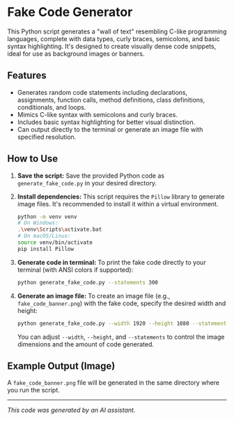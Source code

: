 # Fake Code Generator

This Python script generates a "wall of text" resembling C-like programming languages, complete with data types, curly braces, semicolons, and basic syntax highlighting. It's designed to create visually dense code snippets, ideal for use as background images or banners.

## Features

- Generates random code statements including declarations, assignments, function calls, method definitions, class definitions, conditionals, and loops.
- Mimics C-like syntax with semicolons and curly braces.
- Includes basic syntax highlighting for better visual distinction.
- Can output directly to the terminal or generate an image file with specified resolution.

## How to Use

1.  **Save the script:** Save the provided Python code as `generate_fake_code.py` in your desired directory.

2.  **Install dependencies:** This script requires the `Pillow` library to generate image files. It's recommended to install it within a virtual environment.

    ```bash
    python -m venv venv
    # On Windows:
    .\venv\Scripts\activate.bat
    # On macOS/Linux:
    source venv/bin/activate
    pip install Pillow
    ```

3.  **Generate code in terminal:** To print the fake code directly to your terminal (with ANSI colors if supported):

    ```bash
    python generate_fake_code.py --statements 300
    ```

4.  **Generate an image file:** To create an image file (e.g., `fake_code_banner.png`) with the fake code, specify the desired width and height:

    ```bash
    python generate_fake_code.py --width 1920 --height 1080 --statements 500
    ```

    You can adjust `--width`, `--height`, and `--statements` to control the image dimensions and the amount of code generated.

## Example Output (Image)

A `fake_code_banner.png` file will be generated in the same directory where you run the script.

---

_This code was generated by an AI assistant._
